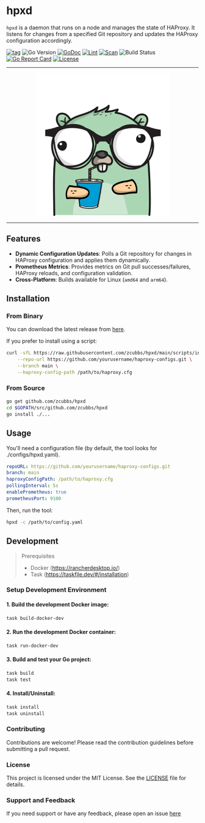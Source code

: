 # hpxd

`hpxd` is a daemon that runs on a node and manages the state of HAProxy. It listens for changes from a specified Git repository and updates the HAProxy configuration accordingly.

[![tag](https://img.shields.io/github/tag/zcubbs/hpxd)](https://github.com/zcubbs/hpxd/releases)
![Go Version](https://img.shields.io/badge/Go-%3E%3D%201.21-%23007d9c)
[![GoDoc](https://godoc.org/github.com/zcubbs/hpxd?status.svg)](https://pkg.go.dev/github.com/zcubbs/hpxd)
[![Lint](https://github.com/zcubbs/hpxd/actions/workflows/lint.yaml/badge.svg)](https://github.com/zcubbs/hpxd/actions/workflows/lint.yaml)
[![Scan](https://github.com/zcubbs/hpxd/actions/workflows/scan.yaml/badge.svg?branch=main)](https://github.com/zcubbs/hpxd/actions/workflows/scan.yaml)
![Build Status](https://github.com/zcubbs/hpxd/actions/workflows/test.yaml/badge.svg)
[![Go Report Card](https://goreportcard.com/badge/github.com/zcubbs/hpxd)](https://goreportcard.com/report/github.com/zcubbs/hpxd)
[![License](https://img.shields.io/github/license/zcubbs/hpxd.svg)](./LICENSE)

---
<p align="center">
</p>
<p align="center">
  <img width="350" src="docs/assets/logo.png">
</p>

---

## Features

- **Dynamic Configuration Updates**: Polls a Git repository for changes in HAProxy configuration and applies them dynamically.
- **Prometheus Metrics**: Provides metrics on Git pull successes/failures, HAProxy reloads, and configuration validation.
- **Cross-Platform**: Builds available for Linux (`amd64` and `arm64`).

## Installation

### From Binary

You can download the latest release from [here](https://github.com/zcubbs/hpxd/releases).

If you prefer to install using a script:

```bash
curl -sfL https://raw.githubusercontent.com/zcubbs/hpxd/main/scripts/install.sh | sudo bash -s -- \
    --repo-url https://github.com/yourusername/haproxy-configs.git \
    --branch main \
    --haproxy-config-path /path/to/haproxy.cfg
```

### From Source

```bash
go get github.com/zcubbs/hpxd
cd $GOPATH/src/github.com/zcubbs/hpxd
go install ./...
```

## Usage

You'll need a configuration file (by default, the tool looks for ./configs/hpxd.yaml).

```yaml
repoURL: https://github.com/yourusername/haproxy-configs.git
branch: main
haproxyConfigPath: /path/to/haproxy.cfg
pollingInterval: 5s
enablePrometheus: true
prometheusPort: 9100
```

Then, run the tool:

```bash
hpxd -c /path/to/config.yaml
```

## Development

> Prerequisites
> - Docker (https://rancherdesktop.io/)
> - Task (https://taskfile.dev/#/installation)
> 

### Setup Development Environment

#### 1. Build the development Docker image:
    
```bash
task build-docker-dev
```

#### 2. Run the development Docker container:

```bash
task run-docker-dev
```

#### 3. Build and test your Go project:

```bash
task build
task test
```

#### 4. Install/Uninstall:

```bash
task install
task uninstall
```

### Contributing

Contributions are welcome! Please read the contribution guidelines before submitting a pull request.

### License

This project is licensed under the MIT License. See the [LICENSE](LICENSE) file for details.

### Support and Feedback

If you need support or have any feedback, please open an issue [here](https://github.com/zcubbs/hpxd/issues/new)



